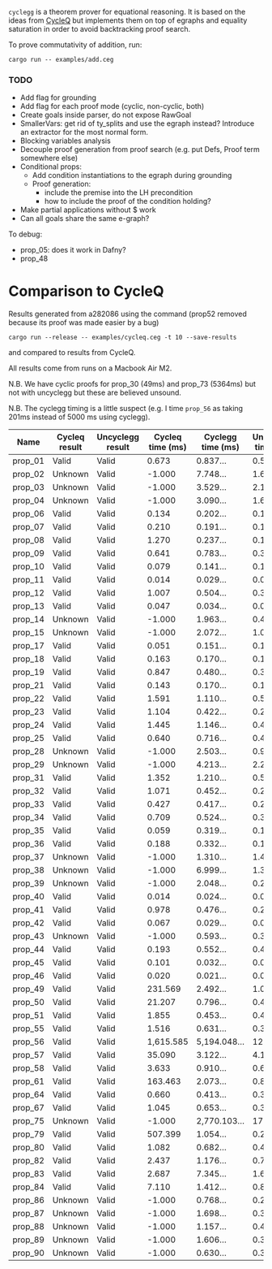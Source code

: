 `cyclegg` is a theorem prover for equational reasoning.
It is based on the ideas from [CycleQ](https://github.com/ec-jones/cycleq)
but implements them on top of egraphs and equality saturation in order to avoid backtracking proof search.

To prove commutativity of addition, run:
```
cargo run -- examples/add.ceg
```

### TODO

- Add flag for grounding
- Add flag for each proof mode (cyclic, non-cyclic, both)
- Create goals inside parser, do not expose RawGoal
- SmallerVars: get rid of ty_splits and use the egraph instead? Introduce an extractor for the most normal form.
- Blocking variables analysis
- Decouple proof generation from proof search (e.g. put Defs, Proof term somewhere else)
- Conditional props:
    - Add condition instantiations to the egraph during grounding
    - Proof generation:
        - include the premise into the LH precondition
        - how to include the proof of the condition holding?
- Make partial applications without $ work
- Can all goals share the same e-graph?

To debug:

- prop_05: does it work in Dafny?
- prop_48


# Comparison to CycleQ

Results generated from a282086 using the command (prop52 removed because its
proof was made easier by a bug)

``` shell
cargo run --release -- examples/cycleq.ceg -t 10 --save-results
```

and compared to results from CycleQ.

All results come from runs on a Macbook Air M2.

N.B. We have cyclic proofs for prop_30 (49ms) and prop_73 (5364ms) but not with
uncyclegg but these are believed unsound.

N.B. The cyclegg timing is a little suspect (e.g. I time `prop_56` as taking
201ms instead of 5000 ms using cyclegg).

| Name    | Cycleq result | Uncyclegg result | Cycleq time (ms) | Cyclegg time (ms) | Uncyclegg time (ms) |
| ------- | ---------------- | ------------- | ---------------- | ----------------- | ------------------- |
| prop_01 | Valid            |   Valid       |            0.673 |            0.837… |              0.589… |
| prop_02 | Unknown          | Valid         |           -1.000 |            7.748… |              1.684… |
| prop_03 | Unknown          | Valid         |           -1.000 |            3.529… |              2.117… |
| prop_04 | Unknown          | Valid         |           -1.000 |            3.090… |              1.654… |
| prop_06 | Valid            |   Valid       |            0.134 |            0.202… |              0.142… |
| prop_07 | Valid            |   Valid       |            0.210 |            0.191… |              0.142… |
| prop_08 | Valid            |   Valid       |            1.270 |            0.237… |              0.166… |
| prop_09 | Valid            |   Valid       |            0.641 |            0.783… |              0.350… |
| prop_10 | Valid            |   Valid       |            0.079 |            0.141… |              0.108… |
| prop_11 | Valid            |   Valid       |            0.014 |            0.029… |              0.025… |
| prop_12 | Valid            |   Valid       |            1.007 |            0.504… |              0.343… |
| prop_13 | Valid            |   Valid       |            0.047 |            0.034… |              0.029… |
| prop_14 | Unknown          | Valid         |           -1.000 |            1.963… |              0.400… |
| prop_15 | Unknown          | Valid         |           -1.000 |            2.072… |              1.029… |
| prop_17 | Valid            |   Valid       |            0.051 |            0.151… |              0.120… |
| prop_18 | Valid            |   Valid       |            0.163 |            0.170… |              0.126… |
| prop_19 | Valid            |   Valid       |            0.847 |            0.480… |              0.333… |
| prop_21 | Valid            |   Valid       |            0.143 |            0.170… |              0.123… |
| prop_22 | Valid            |   Valid       |            1.591 |            1.110… |              0.593… |
| prop_23 | Valid            |   Valid       |            1.104 |            0.422… |              0.212… |
| prop_24 | Valid            |   Valid       |            1.445 |            1.146… |              0.442… |
| prop_25 | Valid            |   Valid       |            0.640 |            0.716… |              0.430… |
| prop_28 | Unknown          | Valid         |           -1.000 |            2.503… |              0.995… |
| prop_29 | Unknown          | Valid         |           -1.000 |            4.213… |              2.262… |
| prop_31 | Valid            |   Valid       |            1.352 |            1.210… |              0.586… |
| prop_32 | Valid            |   Valid       |            1.071 |            0.452… |              0.202… |
| prop_33 | Valid            |   Valid       |            0.427 |            0.417… |              0.271… |
| prop_34 | Valid            |   Valid       |            0.709 |            0.524… |              0.351… |
| prop_35 | Valid            |   Valid       |            0.059 |            0.319… |              0.126… |
| prop_36 | Valid            |   Valid       |            0.188 |            0.332… |              0.125… |
| prop_37 | Unknown          | Valid         |           -1.000 |            1.310… |              1.402… |
| prop_38 | Unknown          | Valid         |           -1.000 |            6.999… |              1.343… |
| prop_39 | Unknown          | Valid         |           -1.000 |            2.048… |              0.250… |
| prop_40 | Valid            |   Valid       |            0.014 |            0.024… |              0.020… |
| prop_41 | Valid            |   Valid       |            0.978 |            0.476… |              0.280… |
| prop_42 | Valid            |   Valid       |            0.067 |            0.029… |              0.025… |
| prop_43 | Unknown          | Valid         |           -1.000 |            0.593… |              0.306… |
| prop_44 | Valid            |   Valid       |            0.193 |            0.552… |              0.420… |
| prop_45 | Valid            |   Valid       |            0.101 |            0.032… |              0.027… |
| prop_46 | Valid            |   Valid       |            0.020 |            0.021… |              0.018… |
| prop_49 | Valid            |   Valid       |          231.569 |            2.492… |              1.021… |
| prop_50 | Valid            |   Valid       |           21.207 |            0.796… |              0.425… |
| prop_51 | Valid            |   Valid       |            1.855 |            0.453… |              0.459… |
| prop_55 | Valid            |   Valid       |            1.516 |            0.631… |              0.381… |
| prop_56 | Valid            |   Valid       |        1,615.585 |        5,194.048… |             12.648… |
| prop_57 | Valid            |   Valid       |           35.090 |            3.122… |              4.161… |
| prop_58 | Valid            |   Valid       |            3.633 |            0.910… |              0.651… |
| prop_61 | Valid            |   Valid       |          163.463 |            2.073… |              0.874… |
| prop_64 | Valid            |   Valid       |            0.660 |            0.413… |              0.393… |
| prop_67 | Valid            |   Valid       |            1.045 |            0.653… |              0.366… |
| prop_75 | Unknown          | Valid         |           -1.000 |        2,770.103… |             17.077… |
| prop_79 | Valid            |   Valid       |          507.399 |            1.054… |              0.284… |
| prop_80 | Valid            |   Valid       |            1.082 |            0.682… |              0.415… |
| prop_82 | Valid            |   Valid       |            2.437 |            1.176… |              0.726… |
| prop_83 | Valid            |   Valid       |            2.687 |            7.345… |              1.645… |
| prop_84 | Valid            |   Valid       |            7.110 |            1.412… |              0.847… |
| prop_86 | Unknown          | Valid         |           -1.000 |            0.768… |              0.219… |
| prop_87 | Unknown          | Valid         |           -1.000 |            1.698… |              0.398… |
| prop_88 | Unknown          | Valid         |           -1.000 |            1.157… |              0.405… |
| prop_89 | Unknown          | Valid         |           -1.000 |            1.606… |              0.360… |
| prop_90 | Unknown          | Valid         |           -1.000 |            0.630… |              0.312… |
